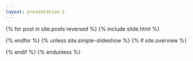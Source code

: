 ```yaml
---
layout: presentation-1
---
```


{% for post in site.posts reversed %}
	{% include slide.html %}
	<div class="page-break"></div>
{% endfor %}
{% unless site.simple-slideshow %}
{% if site.overview %}
<section id="overview" class="step" {% for attr in site.overview-data %} data-{{attr[0]}}="{{attr[1]}}"{% endfor %}></section>
{% endif %}
{% endunless %}
